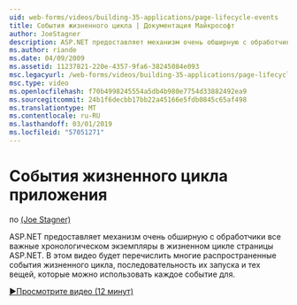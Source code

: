```yaml
---
uid: web-forms/videos/building-35-applications/page-lifecycle-events
title: События жизненного цикла | Документация Майкрософт
author: JoeStagner
description: ASP.NET предоставляет механизм очень обширную с обработчики все важные хронологическом экземпляры в жизненном цикле страницы ASP.NET. В этом видео будет перечисления...
ms.author: riande
ms.date: 04/09/2009
ms.assetid: 11237821-220e-4357-9fa6-38245084e093
msc.legacyurl: /web-forms/videos/building-35-applications/page-lifecycle-events
msc.type: video
ms.openlocfilehash: f70b4998245554a5db4b980e7754d33882492ea9
ms.sourcegitcommit: 24b1f6decbb17bb22a45166e5fdb0845c65af498
ms.translationtype: MT
ms.contentlocale: ru-RU
ms.lasthandoff: 03/01/2019
ms.locfileid: "57051271"
---
```

<a name="page-lifecycle-events"></a>События жизненного цикла приложения
====================
по [(Joe Stagner)](https://github.com/JoeStagner)

ASP.NET предоставляет механизм очень обширную с обработчики все важные хронологическом экземпляры в жизненном цикле страницы ASP.NET. В этом видео будет перечислить многие распространенные события жизненного цикла, последовательность их запуска и тех вещей, которые можно использовать каждое событие для.

[&#9654;Просмотрите видео (12 минут)](https://channel9.msdn.com/Blogs/ASP-NET-Site-Videos/page-lifecycle-events)
